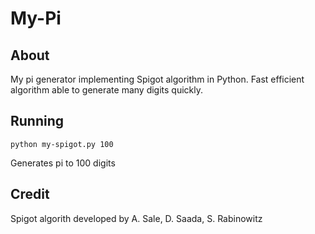 # My-Pi

## About
My pi generator implementing Spigot algorithm in Python. Fast efficient algorithm able to generate many digits quickly.

## Running

```
python my-spigot.py 100
```

Generates pi to 100 digits

## Credit

Spigot algorith developed by A. Sale, D. Saada, S. Rabinowitz
